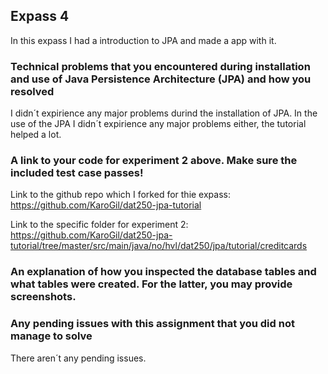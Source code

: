 ## Expass 4

In this expass I had a introduction to JPA and made a app with it.

### Technical problems that you encountered during installation and use of Java Persistence Architecture (JPA) and how you resolved

I didn´t expirience any major problems durind the installation of JPA.
In the use of the JPA I didn´t expirience any major problems either, the tutorial helped a lot.

### A link to your code for experiment 2 above. Make sure the included test case passes!

Link to the github repo which I forked for thie expass:
https://github.com/KaroGil/dat250-jpa-tutorial

Link to the specific folder for experiment 2:
https://github.com/KaroGil/dat250-jpa-tutorial/tree/master/src/main/java/no/hvl/dat250/jpa/tutorial/creditcards

### An explanation of how you inspected the database tables and what tables were created. For the latter, you may provide screenshots.

### Any pending issues with this assignment that you did not manage to solve

There aren´t any pending issues.
